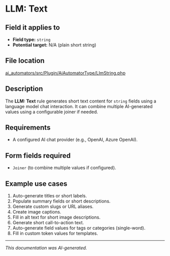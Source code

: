 # LLM: Text

## Field it applies to

- **Field type:** `string`
- **Potential target:** N/A (plain short string)

## File location

[ai_automators/src/Plugin/AiAutomatorType/LlmString.php](https://git.drupalcode.org/project/ai/-/blob/1.2.x/modules/ai_automators/src/Plugin/AiAutomatorType/LlmString.php?ref_type=heads)

## Description

The **LLM: Text** rule generates short text content for `string` fields using a language model chat interaction.
It can combine multiple AI-generated values using a configurable joiner if needed.

## Requirements

- A configured AI chat provider (e.g., OpenAI, Azure OpenAI).

## Form fields required

- `Joiner` (to combine multiple values if configured).

## Example use cases

1. Auto-generate titles or short labels.
2. Populate summary fields or short descriptions.
3. Generate custom slugs or URL aliases.
4. Create image captions.
5. Fill in alt text for short image descriptions.
6. Generate short call-to-action text.
7. Auto-generate field values for tags or categories (single-word).
8. Fill in custom token values for templates.

---

*This documentation was AI-generated.*
